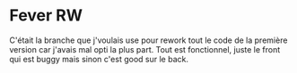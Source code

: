 # Fever RW
C'était la branche que j'voulais use pour rework tout le code de la première version car j'avais mal opti la plus part.
Tout est fonctionnel, juste le front qui est buggy mais sinon c'est good sur le back.
